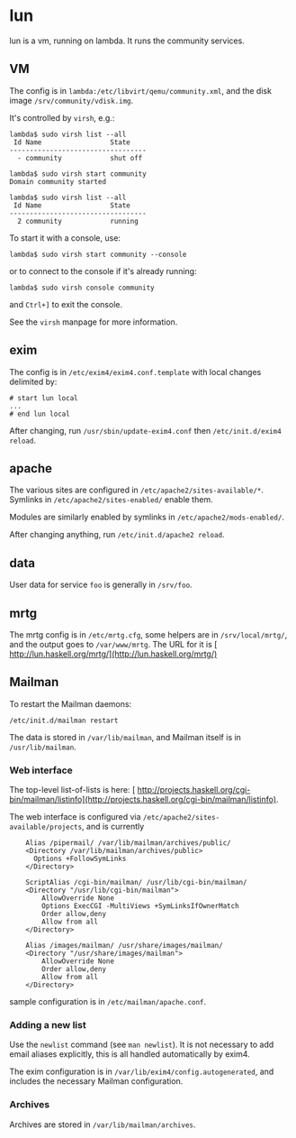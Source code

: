 # lun


lun is a vm, running on lambda. It runs the community services.

## VM


The config is in `lambda:/etc/libvirt/qemu/community.xml`, and the disk image
`/srv/community/vdisk.img`.


It's controlled by `virsh`, e.g.:

```wiki
lambda$ sudo virsh list --all
 Id Name                 State
----------------------------------
  - community            shut off

lambda$ sudo virsh start community
Domain community started

lambda$ sudo virsh list --all
 Id Name                 State
----------------------------------
  2 community            running
```


To start it with a console, use:

```wiki
lambda$ sudo virsh start community --console
```


or to connect to the console if it's already running:

```wiki
lambda$ sudo virsh console community
```


and `Ctrl+]` to exit the console.


See the `virsh` manpage for more information.

## exim


The config is in `/etc/exim4/exim4.conf.template` with local changes delimited by:

```wiki
# start lun local
...
# end lun local
```


After changing, run `/usr/sbin/update-exim4.conf` then `/etc/init.d/exim4 reload`.

## apache


The various sites are configured in `/etc/apache2/sites-available/*`. Symlinks in
`/etc/apache2/sites-enabled/` enable them.


Modules are similarly enabled by symlinks in `/etc/apache2/mods-enabled/`.


After changing anything, run `/etc/init.d/apache2 reload`.

## data


User data for service `foo` is generally in `/srv/foo`.

## mrtg


The mrtg config is in `/etc/mrtg.cfg`, some helpers are in `/srv/local/mrtg/`, and the output goes to `/var/www/mrtg`. The URL for it is [ http://lun.haskell.org/mrtg/](http://lun.haskell.org/mrtg/)

## Mailman


To restart the Mailman daemons:

```wiki
/etc/init.d/mailman restart
```


The data is stored in `/var/lib/mailman`, and Mailman itself is in `/usr/lib/mailman`.

### Web interface


The top-level list-of-lists is here: [ http://projects.haskell.org/cgi-bin/mailman/listinfo](http://projects.haskell.org/cgi-bin/mailman/listinfo).


The web interface is configured via `/etc/apache2/sites-available/projects`, and is currently

```wiki
    Alias /pipermail/ /var/lib/mailman/archives/public/
    <Directory /var/lib/mailman/archives/public>
      Options +FollowSymLinks
    </Directory>

    ScriptAlias /cgi-bin/mailman/ /usr/lib/cgi-bin/mailman/
    <Directory "/usr/lib/cgi-bin/mailman">
        AllowOverride None
        Options ExecCGI -MultiViews +SymLinksIfOwnerMatch
        Order allow,deny
        Allow from all
    </Directory>

    Alias /images/mailman/ /usr/share/images/mailman/
    <Directory "/usr/share/images/mailman">
        AllowOverride None
        Order allow,deny
        Allow from all
    </Directory>
```


sample configuration is in `/etc/mailman/apache.conf`.

### Adding a new list


Use the `newlist` command (see `man newlist`).  It is not necessary to add email aliases explicitly, this is all handled automatically by exim4.  


The exim configuration is in `/var/lib/exim4/config.autogenerated`, and includes the necessary Mailman configuration.

### Archives


Archives are stored in `/var/lib/mailman/archives`.
